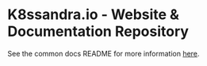 # K8ssandra.io - Website & Documentation Repository

See the common docs README for more information [here](https://github.com/k8ssandra/k8ssandra/tree/docs#readme).
